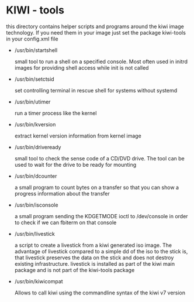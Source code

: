 # KIWI - tools

this directory contains helper scripts and programs around
the kiwi image technology. If you need them in your image
just set the package kiwi-tools in your config.xml file

* /usr/bin/startshell

  small tool to run a shell on a specified console. Most often
  used in initrd images for providing shell access while init
  is not called

* /usr/bin/setctsid

  set controlling terminal in rescue shell for systems without
  systemd

* /usr/bin/utimer

  run a timer process like the kernel

* /usr/bin/kversion

  extract kernel version information from kernel image

* /usr/bin/driveready

  small tool to check the sense code of a CD/DVD drive. The tool
  can be used to wait for the drive to be ready for mounting

* /usr/bin/dcounter

  a small program to count bytes on a transfer so that you
  can show a progress information about the transfer

* /usr/bin/isconsole

  a small program sending the KDGETMODE ioctl to /dev/console
  in order to check if we can fbiterm on that console

* /usr/bin/livestick

  a script to create a livestick from a kiwi generated iso image.
  The advantage of livestick compared to a simple dd of the iso
  to the stick is, that livestick preserves the data on the stick
  and does not destroy existing infrastructure. livestick is installed
  as part of the kiwi main package and is not part of the
  kiwi-tools package

* /usr/bin/kiwicompat

  Allows to call kiwi using the commandline syntax of the
  kiwi v7 version
